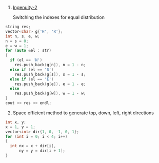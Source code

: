 1. [Ingenuity-2](https://codeforces.com/contest/1974/problem/D)
   <p>Switching the indexes for equal distribution</p>

```cpp
string res;
vector<char> g{'H', 'R'};
int n, s, e, w;
n = s = 0;
e = w = 1;
for (auto &el : str)
{
  if (el == 'N')
    res.push_back(g[n]), n = 1 - n;
  else if (el == 'S')
    res.push_back(g[s]), s = 1 - s;
  else if (el == 'E')
    res.push_back(g[e]), e = 1 - e;
  else
    res.push_back(g[w]), w = 1 - w;
}
cout << res << endl;
```

2. Space efficient method to generate top, down, left, right directions

```cpp
int x, y;
x = 1, y = 1;
vector<int> dir{1, 0, -1, 0, 1};
for (int i = 0; i < 4; i++)
{
  int nx = x + dir[i],
      ny = y = dir[i + 1];
}
```